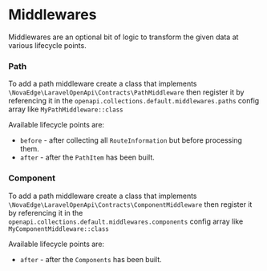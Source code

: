 # Middlewares

Middlewares are an optional bit of logic to transform the given data at various lifecycle points.

### Path

To add a path middleware create a class that implements `\NovaEdge\LaravelOpenApi\Contracts\PathMiddleware` then register it by referencing it in the  `openapi.collections.default.middlewares.paths` config array like `MyPathMiddleware::class`

Available lifecycle points are:
 - `before` - after collecting all `RouteInformation` but before processing them.
 - `after` - after the `PathItem` has been built.

### Component

To add a path middleware create a class that implements `\NovaEdge\LaravelOpenApi\Contracts\ComponentMiddleware` then register it by referencing it in the  `openapi.collections.default.middlewares.components` config array like `MyComponentMiddleware::class`

Available lifecycle points are:
- `after` - after the `Components` has been built.
